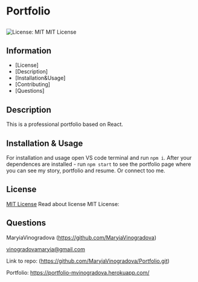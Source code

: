 # Portfolio
## 
  ![License: MIT](https://img.shields.io/badge/License-MIT-yellow.svg)
  MIT License
## Information
  - [License] 
  - [Description] 
  - [Installation&Usage] 
  - [Contributing] 
  - [Questions] 

## Description
  This is a professional portfolio based on React.

## Installation & Usage
  For installation and usage open VS code terminal and run `npm i`. After your dependences are installed - run `npm start` to see the portfolio page where you can see my story, portfolio and resume. Or connect too me.

## License
  [MIT License](https://opensource.org/licenses/MIT)
  Read about license MIT License:

## Questions
  MaryiaVinogradova (https://github.com/MaryiaVinogradova)

  vinogradovamaryia@gmail.com


  Link to repo:
  (https://github.com/MaryiaVinogradova/Portfolio.git)

Portfolio: 
https://portfolio-mvinogradova.herokuapp.com/
